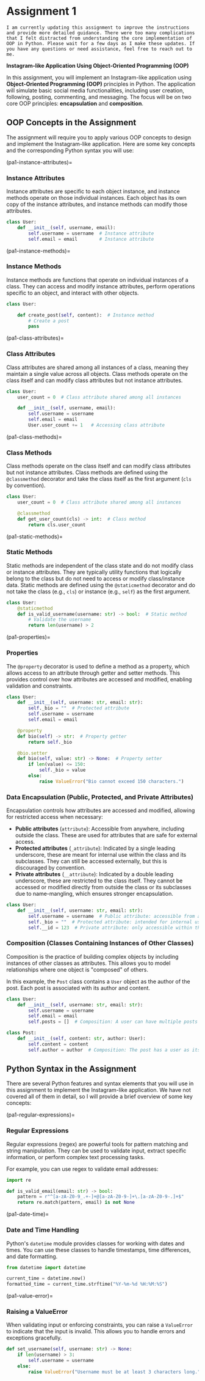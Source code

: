 # Assignment 1

```{warning}
I am currently updating this assignment to improve the instructions and provide more detailed guidance. There were too many complications that I felt distracted from understanding the core implementation of OOP in Python. Please wait for a few days as I make these updates. If you have any questions or need assistance, feel free to reach out to me.
```


**Instagram-like Application Using Object-Oriented Programming (OOP)**

In this assignment, you will implement an Instagram-like application using **Object-Oriented Programming (OOP)** principles in Python. The application will simulate basic social media functionalities, including user creation, following, posting, commenting, and messaging. The focus will be on two core OOP principles: **encapsulation** and **composition**.

## OOP Concepts in the Assignment

The assignment will require you to apply various OOP concepts to design and implement the Instagram-like application. Here are some key concepts and the corresponding Python syntax you will use:

(pa1-instance-attributes)=
### Instance Attributes 

Instance attributes are specific to each object instance, and instance methods operate on those individual instances. Each object has its own copy of the instance attributes, and instance methods can modify those attributes.

```python
class User:
    def __init__(self, username, email):
        self.username = username  # Instance attribute
        self.email = email        # Instance attribute
```

(pa1-instance-methods)=
### Instance Methods

Instance methods are functions that operate on individual instances of a class. They can access and modify instance attributes, perform operations specific to an object, and interact with other objects.

```python
class User:

    def create_post(self, content):  # Instance method
        # Create a post
        pass
```

(pa1-class-attributes)=
### Class Attributes 

Class attributes are shared among all instances of a class, meaning they maintain a single value across all objects. Class methods operate on the class itself and can modify class attributes but not instance attributes.

```python
class User:
    user_count = 0  # Class attribute shared among all instances

    def __init__(self, username, email):
        self.username = username
        self.email = email
        User.user_count += 1   # Accessing class attribute
```


(pa1-class-methods)=
### Class Methods

Class methods operate on the class itself and can modify class attributes but not instance attributes.  Class methods are defined using the `@classmethod` decorator and take the class itself as the first argument (`cls` by convention).

```python
class User:
    user_count = 0  # Class attribute shared among all instances

    @classmethod
    def get_user_count(cls) -> int:  # Class method
        return cls.user_count
```

(pa1-static-methods)=
### Static Methods

Static methods are independent of the class state and do not modify class or instance attributes. They are typically utility functions that logically belong to the class but do not need to access or modify class/instance data.  Static methods are defined using the `@staticmethod` decorator and do not take the class (e.g., `cls`) or instance (e.g., `self`) as the first argument.

```python
class User:
    @staticmethod
    def is_valid_username(username: str) -> bool:  # Static method
        # Validate the username
        return len(username) > 2
```

(pa1-properties)=
### Properties

The `@property` decorator is used to define a method as a property, which allows access to an attribute through getter and setter methods. This provides control over how attributes are accessed and modified, enabling validation and constraints.

```python
class User:
    def __init__(self, username: str, email: str):
        self._bio = ""  # Protected attribute
        self.username = username
        self.email = email

    @property
    def bio(self) -> str:  # Property getter
        return self._bio

    @bio.setter
    def bio(self, value: str) -> None:  # Property setter
        if len(value) <= 150:
            self._bio = value
        else:
            raise ValueError("Bio cannot exceed 150 characters.")
```

### Data Encapsulation (Public, Protected, and Private Attributes)

Encapsulation controls how attributes are accessed and modified, allowing for restricted access when necessary:

- **Public attributes** (`attribute`): Accessible from anywhere, including outside the class. These are used for attributes that are safe for external access.
- **Protected attributes** (`_attribute`): Indicated by a single leading underscore, these are meant for internal use within the class and its subclasses. They can still be accessed externally, but this is discouraged by convention.
- **Private attributes** (`__attribute`): Indicated by a double leading underscore, these are restricted to the class itself. They cannot be accessed or modified directly from outside the class or its subclasses due to name-mangling, which ensures stronger encapsulation.

```python
class User:
    def __init__(self, username: str, email: str):
        self.username = username  # Public attribute: accessible from anywhere
        self._bio = ""  # Protected attribute: intended for internal use or subclasses
        self.__id = 123  # Private attribute: only accessible within this class
```

### Composition (Classes Containing Instances of Other Classes)

Composition is the practice of building complex objects by including instances of other classes as attributes. This allows you to model relationships where one object is "composed" of others.

In this example, the `Post` class contains a `User` object as the author of the post. Each post is associated with its author and content.

```python
class User:
    def __init__(self, username: str, email: str):
        self.username = username
        self.email = email
        self.posts = []  # Composition: A user can have multiple posts

class Post:
    def __init__(self, content: str, author: User):
        self.content = content
        self.author = author  # Composition: The post has a user as its author
```

## Python Syntax in the Assignment

There are several Python features and syntax elements that you will use in this assignment to implement the Instagram-like application. We have not covered all of them in detail, so I will provide a brief overview of some key concepts:

(pa1-regular-expressions)=
### Regular Expressions

Regular expressions (regex) are powerful tools for pattern matching and string manipulation. They can be used to validate input, extract specific information, or perform complex text processing tasks.

For example, you can use regex to validate email addresses:

```python
import re

def is_valid_email(email: str) -> bool:
    pattern = r"^[a-zA-Z0-9_.+-]+@[a-zA-Z0-9-]+\.[a-zA-Z0-9-.]+$"
    return re.match(pattern, email) is not None
```

(pa1-date-time)=
### Date and Time Handling

Python's `datetime` module provides classes for working with dates and times. You can use these classes to handle timestamps, time differences, and date formatting.

```python
from datetime import datetime

current_time = datetime.now()
formatted_time = current_time.strftime("%Y-%m-%d %H:%M:%S")
```

(pa1-value-error)=
### Raising a ValueError

When validating input or enforcing constraints, you can raise a `ValueError` to indicate that the input is invalid. This allows you to handle errors and exceptions gracefully.

```python
def set_username(self, username: str) -> None:
    if len(username) > 3:
        self.username = username
    else:
        raise ValueError("Username must be at least 3 characters long.")
```
